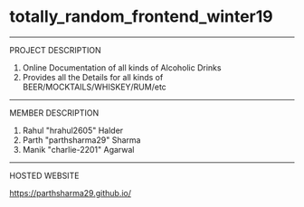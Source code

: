# totally_random_frontend_winter19

*********************************************

PROJECT DESCRIPTION

1. Online Documentation of all kinds of Alcoholic Drinks
2. Provides all the Details for all kinds of BEER/MOCKTAILS/WHISKEY/RUM/etc














**********************************************

MEMBER DESCRIPTION

1. Rahul "hrahul2605" Halder
2. Parth "parthsharma29" Sharma
3. Manik "charlie-2201" Agarwal



***********************************************

HOSTED WEBSITE

https://parthsharma29.github.io/
